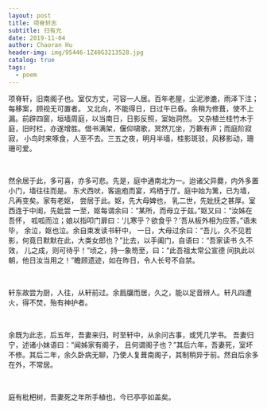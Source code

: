 ```yaml
---
layout: post
title: 项脊轩志
subtitle: 归有光
date: 2019-11-04
author: Chaoran Hu
header-img: img/95446-1Z40G3213528.jpg
catalog: true
tags:
  - poem
---
```


项脊轩，旧南阁子也。室仅方丈，可容一人居。百年老屋，尘泥渗漉，雨泽下注；每移案，顾视无可置者。
又北向，不能得日，日过午已昏。余稍为修葺，使不上漏。前辟四窗，垣墙周庭，以当南日，日影反照，室始洞然。
又杂植兰桂竹木于庭，旧时栏，亦遂增胜。借书满架，偃仰啸歌，冥然兀坐，万簌有声；而庭阶寂寂，
小鸟时来啄食，人至不去。三五之夜，明月半墙，桂影斑驳，风移影动，珊珊可爱。

&nbsp;

然余居于此，多可喜，亦多可悲。先是，庭中通南北为一。迨诸父异爨，内外多置小门，墙往往而是。
东犬西吠，客逾庖而宴，鸡栖于厅。庭中始为篱，已为墙，凡再变矣。家有老妪， 尝居于此。妪，先大母婢也，
乳二世，先妣抚之甚厚。室西连于中闺，先妣尝 一至，妪每谓余曰：“某所，而母立于兹。”妪又曰：“汝姊在吾怀，
呱呱而泣；娘以指叩门扉曰：‘儿寒乎？欲食乎？’吾从板外相为应答。”语未毕， 余泣，妪也泣。余自束发读书轩中，
一日，大母过余曰：“吾儿，久不见若影，何竟日默默在此，大类女郎也？”比去，以手阖门，自语曰：“吾家读书 久不效，
儿之成，则可待乎！”顷之，持一象笏至，曰：“此吾祖太常公宣德 间执此以朝，他日汝当用之！”瞻顾遗迹，如在昨日，令人长号不自禁。

&nbsp;

轩东故尝为厨，人往，从轩前过。余扃牖而居，久之，能以足音辨人。轩凡四遭火，得不焚，殆有神护者。

&nbsp;

余既为此志，后五年，吾妻来归，时至轩中，从余问古事，或凭几学书。 吾妻归宁，述诸小妹语曰：“闻姊家有阁子，
且何谓阁子也？”其后六年，吾妻死，室坏不修。其后二年，余久卧病无聊，乃使人复葺南阁子，其制稍异于前。然自后余多在外，不常居。

&nbsp;

庭有枇杷树，吾妻死之年所手植也，今已亭亭如盖矣。

